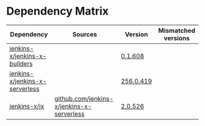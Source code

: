 # Dependency Matrix

Dependency | Sources | Version | Mismatched versions
---------- | ------- | ------- | -------------------
[jenkins-x/jenkins-x-builders](https://github.com/jenkins-x/jenkins-x-builders) |  | [0.1.608]() | 
[jenkins-x/jenkins-x-serverless](https://github.com/jenkins-x/jenkins-x-serverless) |  | [256.0.419](https://github.com/jenkins-x/jenkins-x-serverless/releases/tag/v256.0.419) | 
[jenkins-x/jx](https://github.com/jenkins-x/jx) | [github.com/jenkins-x/jenkins-x-serverless](https://github.com/jenkins-x/jenkins-x-serverless) | [2.0.526](https://github.com/jenkins-x/jx/releases/tag/v2.0.526) | 
